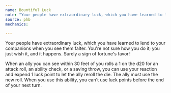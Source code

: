 ```yaml
---
name: Bountiful Luck
note: "Your people have extraordinary luck, which you have learned to lend to your companions when you see them falter. You're not sure how you do it; you just wish it, and it happens. Surely a sign of fortune's favor!"
source: phb
mechanics:

---
```

Your people have extraordinary luck, which you have learned to lend to your companions when you see them falter. You're not sure how you do it; you just wish it, and it happens. Surely a sign of fortune's favor!

When an ally you can see within 30 feet of you rolls a 1 on the d20 for an attack roll, an ability check, or a saving throw, you can use your reaction and expend 1 luck point to let the ally reroll the die. The ally must use the new roll. When you use this ability, you can't use luck points before the end of your next turn. 

